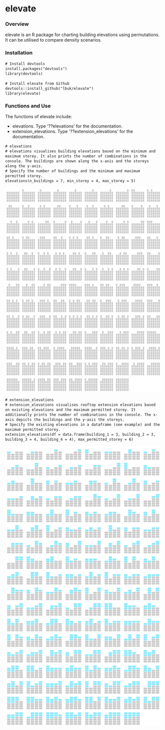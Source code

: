 # elevate

### Overview
elevate is an R package for charting building elevations using permutations. It can be utilised to compare density scenarios.

### Installation
```
# Install devtools
install.packages("devtools")
library(devtools)

# Install elevate from Github
devtools::install_github("lbuk/elevate")
library(elevate)
```

### Functions and Use
The functions of elevate include: 
* elevations. Type '??elevations' for the documentation.
* extension_elevations. Type '??extension_elevations' for the documentation.

```
# elevations
# elevations visualises building elevations based on the minimum and maximum storey. It also prints the number of combinations in the console. The buildings are shown along the x-axis and the storeys along the y-axis.
# Specify the number of buildings and the minimum and maximum permitted storey. 
elevations(n_buildings = 7, min_storey = 4, max_storey = 5)
```
![](https://github.com/lbuk/elevate/blob/master/img/elevate_elevations_example.png)

```
# extension_elevations
# extension_elevations visualises rooftop extension elevations based on existing elevations and the maximum permitted storey. It additionally prints the number of combinations in the console. The x-axis depicts the buildings and the y-axis the storeys.
# Specify the existing elevations in a dataframe (see example) and the maximum permitted storey.
extension_elevations(df = data.frame(building_1 = 3, building_2 = 3, building_3 = 4, building_4 = 4), max_permitted_storey = 6)
```
![](https://github.com/lbuk/elevate/blob/master/img/elevate_extension_elevations_example.png)

